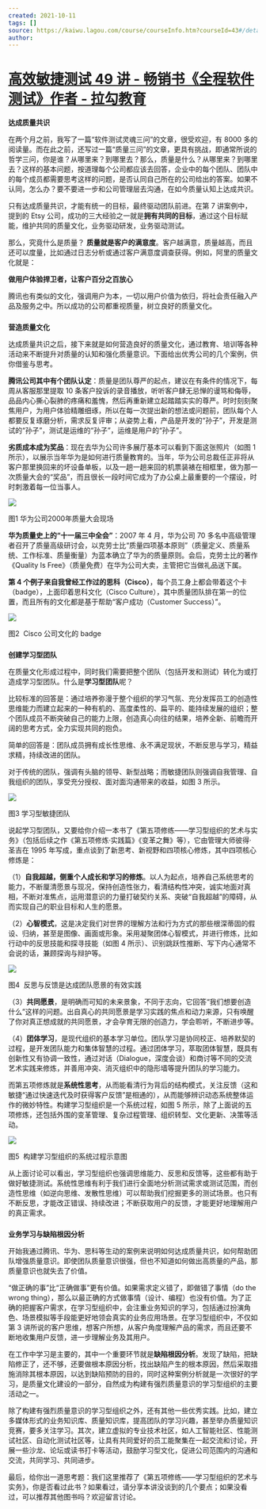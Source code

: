 ```yaml
---
created: 2021-10-11
tags: []
source: https://kaiwu.lagou.com/course/courseInfo.htm?courseId=43#/detail/pc?id=1585
author: 
---
```


# [高效敏捷测试 49 讲 - 畅销书《全程软件测试》作者 - 拉勾教育](https://kaiwu.lagou.com/course/courseInfo.htm?courseId=43#/detail/pc?id=1585)


**达成质量共识**  

在两个月之前，我写了一篇“软件测试灵魂三问”的文章，很受欢迎，有 8000 多的阅读量。而在此之前，还写过一篇“质量三问”的文章，更具有挑战，即通常所说的哲学三问，你是谁？从哪里来？到哪里去？那么，质量是什么？从哪里来？到哪里去？这样的基本问题，按道理每个公司都应该去回答，企业中的每个团队、团队中的每个成员都需要思考这样的问题，是否认同自己所在的公司给出的答案。如果不认同，怎么办？要不要进一步和公司管理层去沟通，在如今质量认知上达成共识。

只有达成质量共识，才能有统一的目标，最终驱动团队前进。在第 7 讲案例中，提到的 Etsy 公司，成功的三大经验之一就是**拥有共同的目标**，通过这个目标赋能，维护共同的质量文化，业务驱动研发，业务驱动测试。

那么，究竟什么是质量？ **质量就是客户的满意度**。客户越满意，质量越高，而且还可以度量，比如通过日志分析或通过客户满意度调查获得。例如，阿里的质量文化就是：

**做用户体验捍卫者，让客户百分之百放心**

腾讯也有类似的文化，强调用户为本，一切以用户价值为依归，将社会责任融入产品及服务之中。所以成功的公司都重视质量，树立良好的质量文化。

### 

**营造质量文化**

达成质量共识之后，接下来就是如何营造良好的质量文化，通过教育、培训等各种活动来不断提升对质量的认知和强化质量意识。下面给出优秀公司的几个案例，供你借鉴与思考。

**腾讯公司其中有个团队认定**：质量是团队尊严的起点，建议在有条件的情况下，每周从客服那里提取 10 条客户投诉的录音播放，听听客户肆无忌惮的谩骂和侮辱，品品内心撕心裂肺的疼痛和羞愧，然后再重新建立起踏踏实实的尊严。时时刻刻聚焦用户，为用户体验精雕细琢，所以在每一次提出新的想法或问题前，团队每个人都要反复琢磨分析，需求反复评审；从姿势上看，产品是开发的“孙子”，开发是测试的“孙子”，测试是运维的“孙子”，运维是用户的“孙子”。

**劣质成本成为奖品**：现在去华为公司许多展厅基本可以看到下面这张照片（如图 1 所示），以展示当年华为是如何进行质量教育的。当年，华为公司总裁任正非将从客户那里换回来的坏设备单板，以及一趟一趟来回的机票装裱在相框里，做为那一次质量大会的“奖品”，而且很长一段时间它成为了办公桌上最重要的一个摆设，时时刺激着每一位当事人。

![](https://s0.lgstatic.com/i/image3/M01/6F/38/Cgq2xl5g6w6AUJuIAARM4IWOonQ770.jpg)

图1 华为公司2000年质量大会现场

**华为质量史上的“十一届三中全会”**：2007 年 4 月，华为公司 70 多名中高级管理者召开了质量高级研讨会，以克劳士比“质量四项基本原则”（质量定义、质量系统、工作标准、质量衡量）为蓝本确立了华为的质量原则。会后，克劳士比的著作《Quality Is Free》（质量免费）在华为公司大卖，主管把它当做礼品送下属。

**第 4 个例子来自我曾经工作过的思科（Cisco）**，每个员工身上都会带着这个卡（badge），上面印着思科文化（Cisco Culture），其中质量团队排在第一的位置，而且所有的文化都是基于帮助“客户成功（Customer Success）”。

![](https://s0.lgstatic.com/i/image3/M01/6F/38/Cgq2xl5g6ymAK30vAARZ27PllGY784.png)

图2  Cisco 公司文化的 badge

### 

**创建学习型团队**

在质量文化形成过程中，同时我们需要把整个团队（包括开发和测试）转化为或打造成学习型团队。什么是**学习型团队**呢？

比较标准的回答是：通过培养弥漫于整个组织的学习气氛、充分发挥员工的创造性思维能力而建立起来的一种有机的、高度柔性的、扁平的、能持续发展的组织；整个团队成员不断突破自己的能力上限，创造真心向往的结果，培养全新、前瞻而开阔的思考方式，全力实现共同的抱负。

简单的回答是：团队成员拥有成长性思维、永不满足现状，不断反思与学习，精益求精，持续改进的团队。

对于传统的团队，强调有头脑的领导、新型战略；而敏捷团队则强调自我管理、自我组织的团队，享受充分授权、面对面沟通带来的收益，如图 3 所示。

![](https://s0.lgstatic.com/i/image3/M01/6F/38/Cgq2xl5g6ziAAmUEAAEjIrYETGo306.png)

图3 学习型敏捷团队

说起学习型团队，又要给你介绍一本书了《第五项修练——学习型组织的艺术与实务》（包括后续之作《第五项修炼·实践篇》《变革之舞》等），它由管理大师彼得·圣吉在 1995 年写成，重点谈到了新思考、新视野和四项核心修炼，其中四项核心修炼是：

（1）**自我超越，侧重个人成长和学习的修炼**。以人为起点，培养自己系统思考的能力，不断厘清愿景与现况，保持创造性张力，看清结构性冲突，诚实地面对真相，不断对准焦点，运用潜意识的力量打破契约关系、突破“自我超越”的障碍，从而实现自己的职业目标和人生的愿景。

（2）**心智模式**，这是决定我们对世界的理解方法和行为方式的那些根深蒂固的假设、归纳，甚至是图像、画面或形象。采用凝聚团体心智模式，并进行修炼，比如行动中的反思技能和探寻技能（如图 4 所示）、识别跳跃性推断、写下内心通常不会说的话，兼顾探询与辩护等。

![](https://s0.lgstatic.com/i/image3/M01/6F/38/CgpOIF5g60yAWWOjAAON6uLZi1Y524.png)

图4  反思与反馈是达成团队愿景的有效实践

（3）**共同愿景**，是明确而可知的未来景象，不同于志向，它回答“我们想要创造什么”这样的问题。出自真心的共同愿景是学习实践的焦点和动力来源，只有唤醒了你对真正想成就的共同愿景，才会孕育无限的创造力，学会聆听，不断进步等。

（4）**团体学习**，是现代组织的基本学习单位。团队学习是协同校正、培养默契的过程，是开发团队能力和集体智慧的过程。通过团体学习，萃取团体智慧，既具有创新性又有协调一致性，通过对话（Dialogue，深度会谈）和商讨等不同的交流艺术实践来修炼，并善用冲突、消灭组织中的隐形墙等提升团队的学习能力。

而第五项修炼就是**系统性思考**，从而能看清行为背后的结构模式，关注反馈（这和敏捷“通过快速迭代及时获得客户反馈”是相通的），从而能够辨识动态系统整体运作的微妙特性。构建学习型组织是一个系统过程，如图 5 所示，除了上面说的五项修炼，还包括外围的变革管理、复杂过程管理、组织转型、文化更新、决策等活动。

![](https://s0.lgstatic.com/i/image3/M01/6F/38/Cgq2xl5g61uAOesJAAUHMXNvVuo261.png)

图5  构建学习型组织的系统过程示意图

从上面讨论可以看出，学习型组织也强调思维能力、反思和反馈等，这些都有助于做好敏捷测试。系统性思维有利于我们进行全面地分析测试需求或测试范围，而创造性思维（如逆向思维、发散性思维）可以帮助我们挖掘更多的测试场景。也只有不断反思，才能改正错误、持续改进；不断获取用户的反馈，才能更好地理解用户的真正需求。

### 

**业务学习与缺陷根因分析**

开始我通过腾讯、华为、思科等生动的案例来说明如何达成质量共识，如何帮助团队增强质量意识。即使团队质量意识很强，但也不知道如何做出高质量的产品，那质量意识也就失去了价值。

“做正确的事”比“正确做事”更有价值。如果需求定义错了，即做错了事情（do the wrong thing），那么以最正确的方式做事情（设计、编程）也没有价值。为了正确的把握客户需求，在学习型组织中，会注重业务知识的学习，包括通过扮演角色、场景模拟等手段能更好地领会真实的业务应用场景。在学习型组织中，不仅如第 3 讲所说的客户思维，想客户所想，从客户角度理解产品的需求，而且还要不断地收集用户反馈，进一步理解业务及其用户。

在工作中学习是主要的，其中一个重要环节就是**缺陷根因分析**。发现了缺陷，把缺陷修正了，还不够，还要做根本原因分析，找出缺陷产生的根本原因，然后采取措施消除其根本原因，以达到缺陷预防的目的，同时这种案例分析就是一次很好的学习，是质量文化建设的一部分，自然成为构建有强烈质量意识的学习型组织的主要活动之一。

除了构建有强烈质量意识的学习型组织之外，还有其他一些优秀实践。比如，建立多媒体形式的业务知识库、质量知识库，提高团队的学习兴趣，甚至举办质量知识竞赛，要多关注学习。其次，建立虚拟的专业技术社区，如人工智能社区、性能测试社区、自动化测试社区等，让具有共同爱好的员工能聚集在一起交流和讨论，开展一些沙龙、论坛或读书打卡等活动，鼓励学习型文化，促进公司范围内的沟通和交流，共同学习、共同进步。

最后，给你出一道思考题：我们这里推荐了《第五项修练——学习型组织的艺术与实务》，你是否看过此书？如果看过，请分享本讲没谈到的几个要点；如果没看过，可以推荐其他图书吗？欢迎留言讨论。
